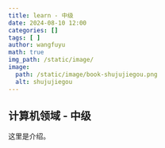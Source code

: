 ```yaml
---
title: learn - 中级
date: 2024-08-10 12:00
categories: []
tags: [ ]
author: wangfuyu
math: true 
img_path: /static/image/
image:
  path: /static/image/book-shujujiegou.png
  alt: shujujiegou
---
```


## 计算机领域 - 中级

这里是介绍。
